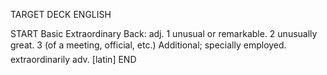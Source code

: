 TARGET DECK
ENGLISH

START
Basic
Extraordinary
Back: adj. 1 unusual or remarkable. 2 unusually great. 3 (of a meeting, official, etc.) Additional; specially employed.  extraordinarily adv. [latin]
END
